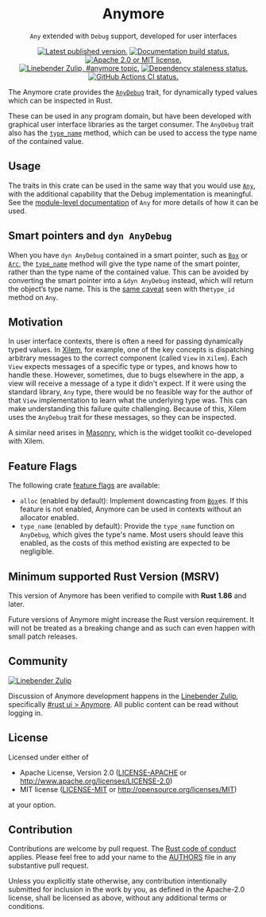 <div align="center">

# Anymore

`Any` extended with `Debug` support, developed for user interfaces

[![Latest published version.](https://img.shields.io/crates/v/anymore.svg)](https://crates.io/crates/anymore)
[![Documentation build status.](https://docs.rs/anymore/badge.svg)](https://docs.rs/anymore)
[![Apache 2.0 or MIT license.](https://img.shields.io/badge/license-Apache--2.0_OR_MIT-blue.svg)](#license)
\
[![Linebender Zulip, #anymore topic.](https://img.shields.io/badge/Linebender-%23rust--ui-blue?logo=Zulip)](https://xi.zulipchat.com/#narrow/channel/422907-rust-ui/topic/Anymore/with/528830762)
[![Dependency staleness status.](https://deps.rs/repo/github/linebender/anymore/status.svg)](https://deps.rs/repo/github/linebender/anymore)
[![GitHub Actions CI status.](https://github.com/linebender/anymore/workflows/CI/badge.svg)](https://github.com/linebender/anymore/actions)

</div>

<!-- We use cargo-rdme to update the README with the contents of lib.rs.
To edit the following section, update it in lib.rs, then run:
cargo rdme --workspace-project=anymore --heading-base-level=0
Full documentation at https://github.com/orium/cargo-rdme -->

<!-- Intra-doc links used in lib.rs should be evaluated here. 
See https://linebender.org/blog/doc-include/ for related discussion. -->
[`AnyDebug`]: https://docs.rs/anymore/latest/anymore/trait.AnyDebug.html
[`Any`]: https://doc.rust-lang.org/stable/std/any/trait.Any.html
[core::any]: https://doc.rust-lang.org/stable/core/any/index.html
[core::any#smart-pointers-and-dyn-any]: https://doc.rust-lang.org/stable/core/any/index.html#smart-pointers-and-dyn-any
[AnyDebug::type_name]: https://docs.rs/anymore/latest/anymore/trait.AnyDebug.html#tymethod.type_name
[`Box`]: https://doc.rust-lang.org/stable/alloc/boxed/struct.Box.html
[alloc::sync::Arc]: https://doc.rust-lang.org/stable/alloc/sync/struct.Arc.html
<!-- cargo-rdme start -->

The Anymore crate provides the [`AnyDebug`][] trait, for dynamically typed values which
can be inspected in Rust.

These can be used in any program domain, but have been developed with graphical
user interface libraries as the target consumer.
The `AnyDebug` trait also has the [`type_name`](AnyDebug::type_name) method, which
can be used to access the type name of the contained value.

## Usage

The traits in this crate can be used in the same way that you would use
[`Any`], with the additional capability that the Debug implementation is meaningful.
See the [module-level documentation][core::any] of `Any` for more details of how it
can be used.

## Smart pointers and `dyn AnyDebug`

When you have `dyn AnyDebug` contained in a smart pointer, such as [`Box`] or
[`Arc`][alloc::sync::Arc],
the [`type_name`][AnyDebug::type_name] method will give the type name of the smart
pointer, rather than the type name of the contained value. This can be avoided by
converting the smart pointer into a `&dyn AnyDebug` instead, which will return the
object’s type name. This is the [same caveat][core::any#smart-pointers-and-dyn-any]
seen with the`type_id` method on `Any`.

## Motivation

In user interface contexts, there is often a need for passing dynamically typed values.
In [Xilem](https://docs.rs/xilem/latest/xilem/), for example, one of the key concepts is
dispatching arbitrary messages to the correct component (called `View` in `Xilem`).
Each `View` expects messages of a specific type or types, and knows how to handle these.
However, sometimes, due to bugs elsewhere in the app, a view will receive a message of a
type it didn't expect. If it were using the standard library, `Any` type, there would be no
feasible way for the author of that `View` implementation to learn what the underlying type was.
This can make understanding this failure quite challenging.
Because of this, Xilem uses the `AnyDebug` trait for these messages, so they can be inspected.

A similar need arises in [Masonry](https://docs.rs/masonry/latest/masonry/), which is the widget toolkit
co-developed with Xilem.

## Feature Flags

The following crate [feature flags](https://doc.rust-lang.org/cargo/reference/features.html#dependency-features) are available:

- `alloc` (enabled by default): Implement downcasting from [`Box`]es.
  If this feature is not enabled, Anymore can be used in contexts without an allocator enabled.
- `type_name` (enabled by default): Provide the `type_name` function on `AnyDebug`, which gives the type's name.
  Most users should leave this enabled, as the costs of this method existing are expected to be negligible.

<!-- cargo-rdme end -->

## Minimum supported Rust Version (MSRV)

This version of Anymore has been verified to compile with **Rust 1.86** and later.

Future versions of Anymore might increase the Rust version requirement.
It will not be treated as a breaking change and as such can even happen with small patch releases.

## Community

[![Linebender Zulip](https://img.shields.io/badge/Xi%20Zulip-%23general-blue?logo=Zulip)](https://xi.zulipchat.com/#narrow/channel/147921-general)

Discussion of Anymore development happens in the [Linebender Zulip](https://xi.zulipchat.com/), specifically [#rust ui > Anymore](https://xi.zulipchat.com/#narrow/channel/422907-rust-ui/topic/Anymore).
All public content can be read without logging in.

## License

Licensed under either of

- Apache License, Version 2.0 ([LICENSE-APACHE](LICENSE-APACHE) or <http://www.apache.org/licenses/LICENSE-2.0>)
- MIT license ([LICENSE-MIT](LICENSE-MIT) or <http://opensource.org/licenses/MIT>)

at your option.

## Contribution

Contributions are welcome by pull request. The [Rust code of conduct] applies.
Please feel free to add your name to the [AUTHORS] file in any substantive pull request.

Unless you explicitly state otherwise, any contribution intentionally submitted for inclusion in the work by you, as defined in the Apache-2.0 license, shall be licensed as above, without any additional terms or conditions.

[Rust Code of Conduct]: https://www.rust-lang.org/policies/code-of-conduct
[AUTHORS]: ./AUTHORS
